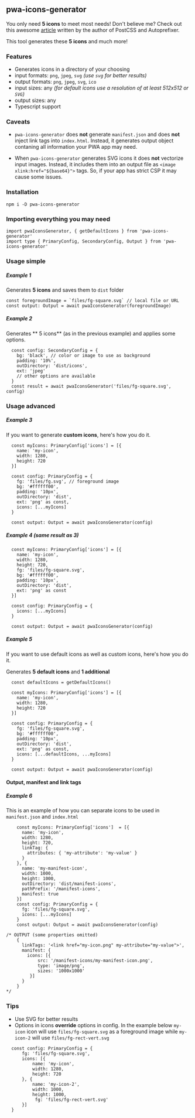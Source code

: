 ## pwa-icons-generator

You only need **5 icons** to meet most needs! Don't believe me? Check out this awesome [article](https://evilmartians.com/chronicles/how-to-favicon-in-2021-six-files-that-fit-most-needs) written
by the author of PostCSS and Autoprefixer.

This tool generates these **5 icons** and much more!


### Features
- Generates icons in a directory of your choosing
 - input  formats: `png`, `jpeg`, `svg` *(use `svg` for better results)*
 - output formats: `png`, `jpeg`, `svg`, `ico`
 - input sizes: any *(for default icons use a resolution of at least 512x512 or `SVG`)*
 - output sizes: any
- Typescript support

### Caveats

- `pwa-icons-generator` does **not** generate `manifest.json` and does **not** inject link tags into `index.html`. Instead, it generates output object contaning all information your PWA app may need.

- When `pwa-icons-generator` generates SVG icons it does **not** vectorize input images. Instead, it includes them into an output file as `<image xlink:href="${base64}">` tags. So, if your app has strict CSP it may cause some issues.

### Installation

```
npm i -D pwa-icons-generator
```

### Importing everything you may need
```
import pwaIconsGenerator, { getDefaultIcons } from 'pwa-icons-generator'
import type { PrimaryConfig, SecondaryConfig, Output } from 'pwa-icons-generator'
```

### Usage simple

##### Example 1
Generates **5 icons** and saves them to `dist` folder

```
const foregroundImage = `files/fg-square.svg` // local file or URL
const output: Output = await pwaIconsGenerator(foregroundImage)
```
##### Example 2
Generates ** 5 icons** (as in the previous example) and applies some options.

```
  const config: SecondaryConfig = {
    bg: 'black', // color or image to use as background
    padding: '10%',
    outDirectory: 'dist/icons',
    ext: 'jpeg'
	// other options are available
  }
  const result = await pwaIconsGenerator('files/fg-square.svg', config)
```

### Usage advanced

##### Example 3
If you want to generate **custom icons**, here's how you do it.
```
  const myIcons: PrimaryConfig['icons'] = [{
    name: 'my-icon',
    width: 1280,
    height: 720
  }]

  const config: PrimaryConfig = {
    fg: 'files/fg.svg', // foreground image
    bg: '#ffffff00',
    padding: '10px',
    outDirectory: 'dist',
    ext: 'png' as const,
    icons: [...myIcons]
  }

  const output: Output = await pwaIconsGenerator(config)
```
##### Example 4 (same result  as 3)
```
  const myIcons: PrimaryConfig['icons'] = [{
    name: 'my-icon',
    width: 1280,
    height: 720,
    fg: 'files/fg-square.svg',
    bg: '#ffffff00',
    padding: '10px',
    outDirectory: 'dist',
    ext: 'png' as const
  }]

  const config: PrimaryConfig = {
    icons: [...myIcons]
  }

  const output: Output = await pwaIconsGenerator(config)
```
##### Example 5

If you want to use default icons as well as custom icons, here's how you do it.

Generates **5 default icons** and **1 additional**
```
  const defaultIcons = getDefaultIcons()

  const myIcons: PrimaryConfig['icons'] = [{
    name: 'my-icon',
    width: 1280,
    height: 720
  }]

  const config: PrimaryConfig = {
    fg: 'files/fg-square.svg',
    bg: '#ffffff00',
    padding: '10px',
    outDirectory: 'dist',
    ext: 'png' as const,
    icons: [...defaultIcons, ...myIcons]
  }

  const output: Output = await pwaIconsGenerator(config)
```

#### Output, manifest and link tags

##### Example 6
This is an example of how you can separate icons to be used in `manifest.json` and `index.html`

```
    const myIcons: PrimaryConfig['icons']  = [{
      name: 'my-icon',
      width: 1280,
      height: 720,
      linkTag: {
        attributes: { 'my-attribute': 'my-value' }
      }
    }, {
      name: 'my-manifest-icon',
      width: 1000,
      height: 1000,
      outDirectory: 'dist/manifest-icons',
      pathPrefix: '/manifest-icons',
      manifest: true
    }]
    const config: PrimaryConfig = {
      fg: 'files/fg-square.svg',
      icons: [...myIcons]
    }
    const output: Output = await pwaIconsGenerator(config)
	
/* OUTPUT (some properties omitted)
	{
      linkTags: '<link href="my-icon.png" my-attribute="my-value">',
      manifest: {
        icons: [{
            src: '/manifest-icons/my-manifest-icon.png',
            type: 'image/png',
            sizes: '1000x1000'
         }]
      }
    }
*/
```



### Tips
- Use SVG for better results
- Options in icons **override** options in config. 
In the example below `my-icon` icon will use `files/fg-square.svg` as a foreground image while `my-icon-2` will use `files/fg-rect-vert.svg`

```
  const config: PrimaryConfig = {
      fg: 'files/fg-square.svg',
      icons: [{
	      name: 'my-icon',
          width: 1280,
          height: 720
	  }, {
	      name: 'my-icon-2',
          width: 1000,
          height: 1000,
		   fg: 'files/fg-rect-vert.svg'
	  }]
  }
```
